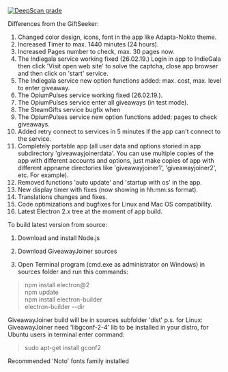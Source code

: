 [![DeepScan grade](https://deepscan.io/api/teams/2928/projects/4373/branches/35596/badge/grade.svg)](https://deepscan.io/dashboard#view=project&tid=2928&pid=4373&bid=35596)

 Differences from the GiftSeeker:

 1. Changed color design, icons, font in the app like Adapta-Nokto theme.
 2. Increased Timer to max. 1440 minutes (24 hours).
 3. Increased Pages number to check, max. 30 pages now.
 4. The Indiegala service working fixed (26.02.19.) Login in app to IndieGala then click 'Visit open web site' to solve the       captcha, close app browser and then click on 'start' service.
 5. The Indiegala service new option functions added: max. cost, max. level to enter giveaway.
 6. The OpiumPulses service working fixed (26.02.19.).
 7. The OpiumPulses service enter all giveaways (in test mode).
 8. The SteamGifts service bugfix when 
 9. The OpiumPulses service new option functions added: pages to check giveaways.
10. Added retry connect to services in 5 minutes if the app can't connect to the service.
11. Completely portable app (all user data and options storied in app subdirectory 'giveawayjoinerdata'. You can use multiple 
    copies of the app with different accounts and options, just make copies of app with different appname directories 
    like 'giveawayjoiner1', 'giveawayjoiner2', etc. For example).
12. Removed functions 'auto update' and 'startup with os' in the app.
13. New display timer with fixes (now showing in hh:mm:ss format).
14. Translations changes and fixes.
15. Code optimizations and bugfixes for Linux and Mac OS compatibility.
16. Latest Electron 2.x tree at the moment of app build.


  To build latest version from source:

  1. Download and install Node.js
  2. Download GiveawayJoiner sources

  3. Open Terminal program (cmd.exe as administrator on Windows) in sources folder and run this commands:
  >npm install electron@2                                  
  >npm update                                 
  >npm install electron-builder                   
  >electron-builder --dir                              
  
  GiveawayJoiner build will be in sources subfolder 'dist'
  p.s. for Linux: GiveawayJoiner need 'libgconf-2-4' lib to be installed in your distro, for Ubuntu users in terminal enter command:
  >sudo apt-get install gconf2
  
  Recommended 'Noto' fonts family installed
